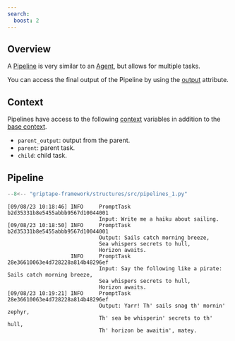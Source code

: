 ```yaml
---
search:
  boost: 2 
---
```


## Overview 
A [Pipeline](../../reference/griptape/structures/pipeline.md) is very similar to an [Agent](../../reference/griptape/structures/agent.md), but allows for multiple tasks.

You can access the final output of the Pipeline by using the [output](../../reference/griptape/structures/agent.md#griptape.structures.structure.Structure.output) attribute.

## Context

Pipelines have access to the following [context](../../reference/griptape/structures/pipeline.md#griptape.structures.pipeline.Pipeline.context) variables in addition to the [base context](./tasks.md#context).

* `parent_output`: output from the parent.
* `parent`: parent task.
* `child`: child task.


## Pipeline

```python
--8<-- "griptape-framework/structures/src/pipelines_1.py"
```

```
[09/08/23 10:18:46] INFO     PromptTask b2d35331b8e5455abbb9567d10044001
                             Input: Write me a haiku about sailing.
[09/08/23 10:18:50] INFO     PromptTask b2d35331b8e5455abbb9567d10044001
                             Output: Sails catch morning breeze,
                             Sea whispers secrets to hull,
                             Horizon awaits.
                    INFO     PromptTask 28e36610063e4d728228a814b48296ef
                             Input: Say the following like a pirate: Sails catch morning breeze,
                             Sea whispers secrets to hull,
                             Horizon awaits.
[09/08/23 10:19:21] INFO     PromptTask 28e36610063e4d728228a814b48296ef
                             Output: Yarr! Th' sails snag th' mornin' zephyr,
                             Th' sea be whisperin' secrets to th' hull,
                             Th' horizon be awaitin', matey.
```
